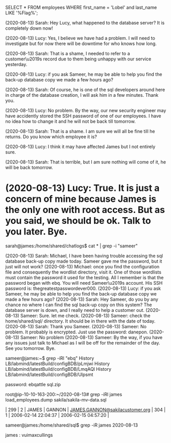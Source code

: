 
SELECT * FROM employees WHERE first_name = 'Lobel' and last_name LIKE '%Flag%';

(2020-08-13) Sarah: Hey Lucy, what happened to the database server? It is completely down now!

(2020-08-13) Lucy: Yes, I believe we have had a problem. I will need to investigate but for now there will be downtime for who knows how long.

(2020-08-13) Sarah: That is a shame, I needed to refer to a customer\u2019s record due to them being unhappy with our service yesterday. 

(2020-08-13) Lucy: if you ask Sameer, he may be able to help you find the back-up database copy we made a few hours ago? 

(2020-08-13) Sarah: Of course, he is one of the sql developers around here in charge of the database creation, I will ask him in a few minutes. Thank you.

(2020-08-13) Lucy: No problem. By the way, our new security engineer may have accidently stored the SSH password of one of our employees. I have no idea how to change it and he will not be back till tomorrow.

(2020-08-13) Sarah: That is a shame. I am sure we will all be fine till he returns. Do you know which employee it is? 

(2020-08-13) Lucy: I think it may have affected James but I not entirely sure.

(2020-08-13) Sarah: That is terrible, but I am sure nothing will come of it, he will be back tomorrow.

(2020-08-13) Lucy: True. It is just a concern of mine because James is the only one with root access. But as you said, we should be ok. Talk to you later. Bye.
===================
sarah@james:/home/shared/chatlogs$ cat * | grep -i "sameer"

(2020-08-13) Sarah: Michael, I have been having trouble accessing the sql database back-up copy made today. Sameer gave me the password, but it just will not work?
(2020-08-13) Michael: once you find the configuration file and consequently the wordlist directory, visit it. One of those wordlists must contain the password it used for the testing. All I remember is that the password began with ebq. You will need Sameer\u2019s account. His SSH password is: thegreatestpasswordever000. 
(2020-08-13) Lucy: if you ask Sameer, he may be able to help you find the back-up database copy we made a few hours ago? 
(2020-08-13) Sarah: Hey Sameer, do you by any chance no where I can find the sql back-up copy on this system? The database server is down, and I really need to help a customer out.
(2020-08-13) Sameer: Sure. let me check.
(2020-08-13) Sameer: check the home/shared/sql/ directory. It should be in there with the date of today.
(2020-08-13) Sarah: Thank you Sameer.
(2020-08-13) Sameer: No problem. It probably is encrypted. Just use the password: danepon.
(2020-08-13) Sameer: No problem
(2020-08-13) Sameer: By the way, if you have any issues just talk to Michael as I will be off for the remainder of the day. See you tomorrow. Bye.

sameer@james:~$ grep -iRl "ebq"
History LB/labmind/latestBuild/configBDB/pLmjwi
History LB/labmind/latestBuild/configBDB/LmqAQl
History LB/labmind/latestBuild/configBDB/Ulpsmt

password: ebqattle 
sql.zip

root@ip-10-10-163-200:~/2020-08-13# grep -iRl james
load_employees.dump
sakila/sakila-mv-data.sql

|         299 |        2 | JAMES      | GANNON    | JAMES.GANNON@sakilacustomer.org |        304 |      1 | 2006-02-14 22:04:37 | 2006-02-15 04:57:20 |

sameer@james:/home/shared/sql$ grep -iR james 2020-08-13

james : vuimaxcullings